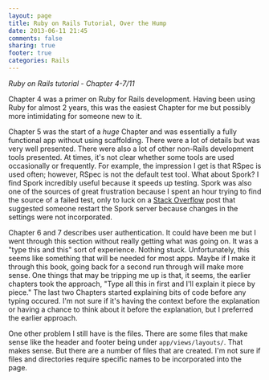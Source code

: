 ```yaml
---
layout: page
title: Ruby on Rails Tutorial, Over the Hump
date: 2013-06-11 21:45
comments: false
sharing: true
footer: true
categories: Rails
---
```

_Ruby on Rails tutorial - Chapter 4-7/11_

Chapter 4 was a primer on Ruby for Rails development.  Having been using Ruby for almost 2 years, this was the easiest Chapter for me but possibly more intimidating for someone new to it.

Chapter 5 was the start of a *huge* Chapter and was essentially a fully functional app without using scaffolding.  There were a lot of details but was very well presented.  There were also a lot of other non-Rails development tools presented.  At times, it's not clear whether some tools are used occasionally or frequently.  For example, the impression I get is that RSpec is used often; however, RSpec is not the default test tool.  What about Spork?  I find Spork incredibly useful because it speeds up testing.  Spork was also one of the sources of great frustration because I spent an hour trying to find the source of a failed test, only to luck on a [Stack Overflow](http://stackexchange.com/) post that suggested someone restart the Spork server because changes in the settings were not incorporated.

Chapter 6 and 7 describes user authentication.  It could have been me but I went through this section without really getting what was going on.  It was a "type this and this" sort of experience.  Nothing stuck.  Unfortunately, this seems like something that will be needed for most apps.  Maybe if I make it through this book, going back for a second run through will make more sense.  One things that may be tripping me up is that, it seems, the earlier chapters took the approach, "Type all this in first and I'll explain it piece by piece."  The last two Chapters started explaining bits of code before any typing occured.  I'm not sure if it's having the context before the explanation or having a chance to think about it before the explanation, but I preferred the earlier approach.

One other problem I still have is the files.  There are some files that make sense like the header and footer being under <code>app/views/layouts/</code>.  That makes sense.  But there are a number of files that are created.  I'm not sure if files and directories require specific names to be incorporated into the page.

